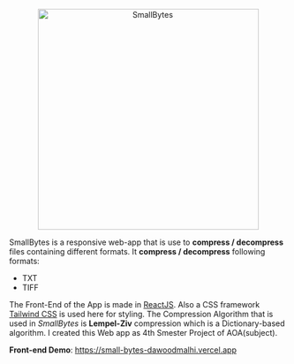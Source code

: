 <!-- 4th Semester Final Project AOA -->
<p align="center">
  <a href="#">
    <img
      alt="SmallBytes"
      src="client/SmallBytesLogo.SVG?raw=true"
      width="400"
    />
  </a>
</p>

 SmallBytes is a responsive web-app that is use to **compress /  decompress** files containing different formats. It **compress / decompress** following formats:

- TXT
- TIFF

The Front-End of the App is made in [ReactJS](https://github.com/topics/react-js). Also a CSS framework [Tailwind CSS](https://github.com/topics/tailwind) is used here for styling. The Compression Algorithm that is used in *SmallBytes* is **Lempel-Ziv** compression which is a Dictionary-based algorithm. I created this Web app as 4th Smester Project of AOA(subject).

**Front-end Demo**: https://small-bytes-dawoodmalhi.vercel.app
<!-- Still need to write about analysis data in file -->
